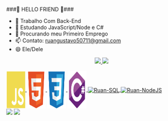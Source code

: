 ###👋 HELLO FRIEND 👋###

- 🔭 Trabalho Com Back-End
- 🌱 Estudando JavaScript/Node e C#
- 👯 Procurando meu Primeiro Emprego
- 📫 Contato: ruangustavo50711@gmail.com
- 😄 Ele/Dele

<div align="center">
  <a href="https://github.com/IR3TR0I">
  <img height="180em" src="https://github-readme-stats.vercel.app/api?username=IR3TR0I&show_icons=true&theme=midnight-purple&include_all_commits=true&count_private=true"/>
  <img height="180em" src="https://github-readme-stats.vercel.app/api/top-langs/?username=IR3TR0I&layout=compact&langs_count=7&theme=midnight-purple"/>
</div>
  
  <div style="display: inline_block"><br>
  <img align="center" alt="Ruan-Js" height="100" width="50" src="https://raw.githubusercontent.com/devicons/devicon/master/icons/javascript/javascript-plain.svg">
  <img align="center" alt="Ruan-HTML" height="100" width="50" src="https://raw.githubusercontent.com/devicons/devicon/master/icons/html5/html5-original.svg">
  <img align="center" alt="Ruan-CSS" height="100" width="50" src="https://raw.githubusercontent.com/devicons/devicon/master/icons/css3/css3-original.svg">
  <img align="center" alt="Ruan-Csharp" height="100" width="50" src="https://raw.githubusercontent.com/devicons/devicon/master/icons/csharp/csharp-original.svg">
  <img align="center" alt="Ruan-SQL" height="100" width="50" src="https://cdn.jsdelivr.net/gh/devicons/devicon/icons/microsoftsqlserver/microsoftsqlserver-plain.svg">
  <img align="center" alt="Ruan-NodeJS" height="100" width="120" src="https://cdn.jsdelivr.net/gh/devicons/devicon/icons/nodejs/nodejs-plain-wordmark.svg"/>
</div>
  
  <div> 
  <a href = "mailto:ruangustavo50711@gmail.com"><img src="https://img.shields.io/badge/-Gmail-%23333?style=for-the-badge&logo=gmail&logoColor=white" target="_blank"></a>
  <a href="https://www.linkedin.com/in/ruan-gustavo-9b32201b6/" target="_blank"><img src="https://img.shields.io/badge/-LinkedIn-%230077B5?style=for-the-badge&logo=linkedin&logoColor=white" target="_blank"></a> 
  </div>
